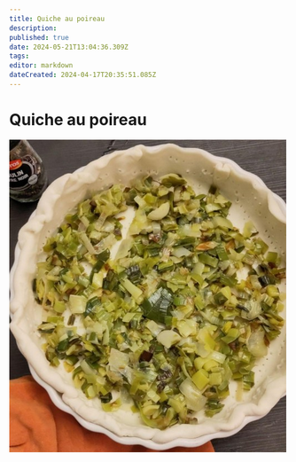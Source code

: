 ```yaml
---
title: Quiche au poireau
description: 
published: true
date: 2024-05-21T13:04:36.309Z
tags: 
editor: markdown
dateCreated: 2024-04-17T20:35:51.085Z
---
```


# Quiche au poireau

![krujpotcjlnacwwq-image-1666524088345.jpeg](/vie_quotidienne/cuisine/krujpotcjlnacwwq-image-1666524088345.jpeg)
